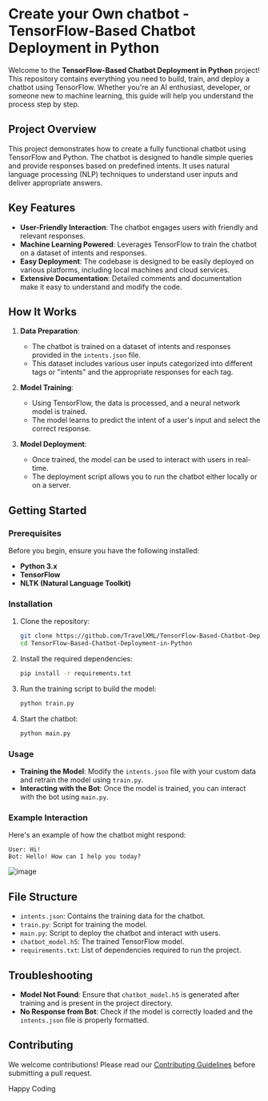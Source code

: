 # Create your Own chatbot - TensorFlow-Based Chatbot Deployment in Python

Welcome to the **TensorFlow-Based Chatbot Deployment in Python** project! This repository contains everything you need to build, train, and deploy a chatbot using TensorFlow. Whether you're an AI enthusiast, developer, or someone new to machine learning, this guide will help you understand the process step by step.

## Project Overview

This project demonstrates how to create a fully functional chatbot using TensorFlow and Python. The chatbot is designed to handle simple queries and provide responses based on predefined intents. It uses natural language processing (NLP) techniques to understand user inputs and deliver appropriate answers.

## Key Features

- **User-Friendly Interaction**: The chatbot engages users with friendly and relevant responses.
- **Machine Learning Powered**: Leverages TensorFlow to train the chatbot on a dataset of intents and responses.
- **Easy Deployment**: The codebase is designed to be easily deployed on various platforms, including local machines and cloud services.
- **Extensive Documentation**: Detailed comments and documentation make it easy to understand and modify the code.

## How It Works

1. **Data Preparation**: 
    - The chatbot is trained on a dataset of intents and responses provided in the `intents.json` file.
    - This dataset includes various user inputs categorized into different tags or "intents" and the appropriate responses for each tag.

2. **Model Training**:
    - Using TensorFlow, the data is processed, and a neural network model is trained.
    - The model learns to predict the intent of a user's input and select the correct response.

3. **Model Deployment**:
    - Once trained, the model can be used to interact with users in real-time.
    - The deployment script allows you to run the chatbot either locally or on a server.

## Getting Started

### Prerequisites

Before you begin, ensure you have the following installed:

- **Python 3.x**
- **TensorFlow**
- **NLTK (Natural Language Toolkit)**

### Installation

1. Clone the repository:

   ```bash
   git clone https://github.com/TravelXML/TensorFlow-Based-Chatbot-Deployment-in-Python.git
   cd TensorFlow-Based-Chatbot-Deployment-in-Python
   ```

2. Install the required dependencies:

   ```bash
   pip install -r requirements.txt
   ```

3. Run the training script to build the model:

   ```bash
   python train.py
   ```

4. Start the chatbot:

   ```bash
   python main.py
   ```

### Usage

- **Training the Model**: Modify the `intents.json` file with your custom data and retrain the model using `train.py`.
- **Interacting with the Bot**: Once the model is trained, you can interact with the bot using `main.py`.

### Example Interaction

Here's an example of how the chatbot might respond:

```plaintext
User: Hi!
Bot: Hello! How can I help you today?
```

![image](https://github.com/user-attachments/assets/53245e7d-5b4f-4493-9a6f-e545856b795f)


## File Structure

- `intents.json`: Contains the training data for the chatbot.
- `train.py`: Script for training the model.
- `main.py`: Script to deploy the chatbot and interact with users.
- `chatbot_model.h5`: The trained TensorFlow model.
- `requirements.txt`: List of dependencies required to run the project.

## Troubleshooting

- **Model Not Found**: Ensure that `chatbot_model.h5` is generated after training and is present in the project directory.
- **No Response from Bot**: Check if the model is correctly loaded and the `intents.json` file is properly formatted.

## Contributing

We welcome contributions! Please read our [Contributing Guidelines](CONTRIBUTING.md) before submitting a pull request.


Happy Coding

